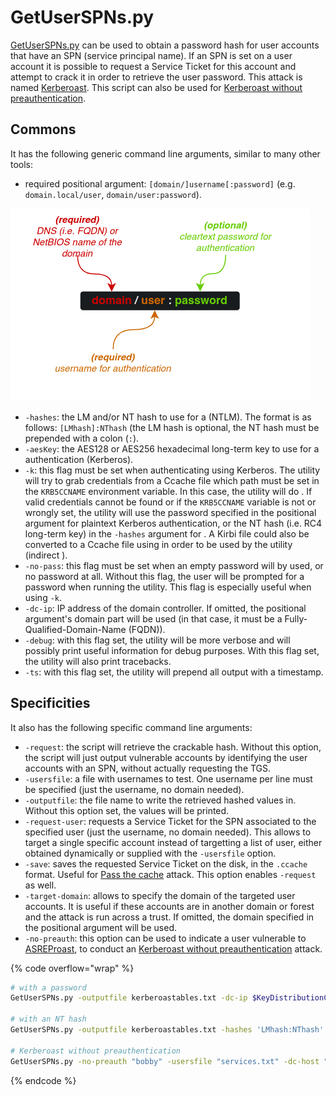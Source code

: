 # GetUserSPNs.py

[GetUserSPNs.py](https://github.com/SecureAuthCorp/impacket/blob/master/examples/GetUserSPNs.py) can be used to obtain a password hash for user accounts that have an SPN (service principal name). If an SPN is set on a user account it is possible to request a Service Ticket for this account and attempt to crack it in order to retrieve the user password. This attack is named [Kerberoast](https://www.thehacker.recipes/ad/movement/kerberos/kerberoast). This script can also be used for [Kerberoast without preauthentication](https://www.thehacker.recipes/ad/movement/kerberos/kerberoast#kerberoast-w-o-pre-authentication).

## Commons

It has the following generic command line arguments, similar to many other tools:

* required positional argument: `[domain/]username[:password]` (e.g. `domain.local/user`, `domain/user:password`).

![](<../../.gitbook/assets/image (1).png>)

* `-hashes`: the LM and/or NT hash to use for a (NTLM). The format is as follows: `[LMhash]:NThash` (the LM hash is optional, the NT hash must be prepended with a colon (`:`).
* `-aesKey`: the AES128 or AES256 hexadecimal long-term key to use for a authentication (Kerberos).
* `-k`: this flag must be set when authenticating using Kerberos. The utility will try to grab credentials from a Ccache file which path must be set in the `KRB5CCNAME` environment variable. In this case, the utility will do . If valid credentials cannot be found or if the `KRB5CCNAME` variable is not or wrongly set, the utility will use the password specified in the positional argument for plaintext Kerberos authentication, or the NT hash (i.e. RC4 long-term key) in the `-hashes` argument for . A Kirbi file could also be converted to a Ccache file using in order to be used by the utility (indirect ).
* `-no-pass`: this flag must be set when an empty password will by used, or no password at all. Without this flag, the user will be prompted for a password when running the utility. This flag is especially useful when using `-k`.
* `-dc-ip`: IP address of the domain controller. If omitted, the positional argument's domain part will be used (in that case, it must be a Fully-Qualified-Domain-Name (FQDN)).
* `-debug`: with this flag set, the utility will be more verbose and will possibly print useful information for debug purposes. With this flag set, the utility will also print tracebacks.
* `-ts`: with this flag set, the utility will prepend all output with a timestamp.

## Specificities

It also has the following specific command line arguments:

* `-request`: the script will retrieve the crackable hash. Without this option, the script will just output vulnerable accounts by identifying the user accounts with an SPN, without actually requesting the TGS.
* `-usersfile`: a file with usernames to test. One username per line must be specified (just the username, no domain needed).
* `-outputfile`: the file name to write the retrieved hashed values in. Without this option set, the values will be printed.
* `-request-user`: requests a Service Ticket for the SPN associated to the specified user (just the username, no domain needed). This allows to target a single specific account instead of targetting a list of user, either obtained dynamically or supplied with the `-usersfile` option.
* `-save`: saves the requested Service Ticket on the disk, in the `.ccache` format. Useful for [Pass the cache](https://www.thehacker.recipes/ad/movement/kerberos/ptc) attack. This option enables `-request` as well.
* `-target-domain`: allows to specify the domain of the targeted user accounts. It is useful if these accounts are in another domain or forest and the attack is run across a trust. If omitted, the domain specified in the positional argument will be used.
* `-no-preauth`: this option can be used to indicate a user vulnerable to [ASREProast](https://www.thehacker.recipes/ad/movement/kerberos/asreproast), to conduct an [Kerberoast without preauthentication](https://www.thehacker.recipes/ad/movement/kerberos/kerberoast#kerberoast-w-o-pre-authentication) attack.

{% code overflow="wrap" %}
```bash
# with a password
GetUserSPNs.py -outputfile kerberoastables.txt -dc-ip $KeyDistributionCenter 'DOMAIN/USER:Password'

# with an NT hash
GetUserSPNs.py -outputfile kerberoastables.txt -hashes 'LMhash:NThash' -dc-ip $KeyDistributionCenter 'DOMAIN/USER'

# Kerberoast without preauthentication
GetUserSPNs.py -no-preauth "bobby" -usersfile "services.txt" -dc-host "DC_IP_or_HOST" "DOMAIN.LOCAL"/
```
{% endcode %}
